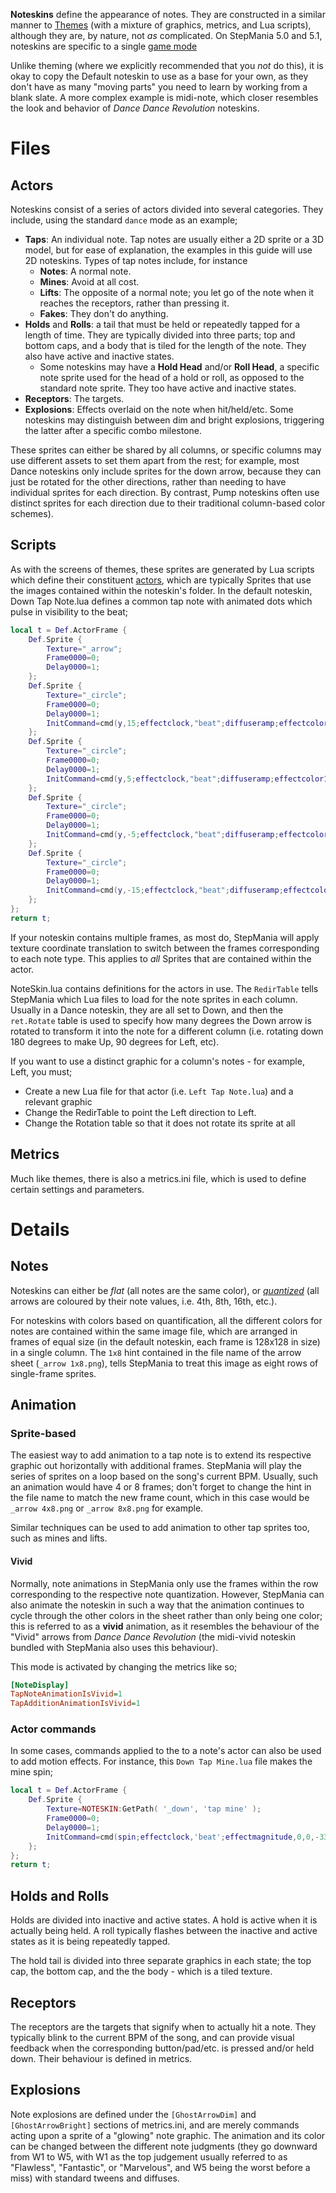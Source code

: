**Noteskins** define the appearance of notes. They are constructed in a similar manner to [Themes](https://github.com/stepmania/stepmania/wiki/Theming) (with a mixture of graphics, metrics, and Lua scripts), although they are, by nature, not _as_ complicated. 
On StepMania 5.0 and 5.1, noteskins are specific to a single [game mode](https://github.com/stepmania/stepmania/wiki/Supported-Game-Modes)

Unlike theming (where we explicitly recommended that you _not_ do this), it is okay to copy the Default noteskin to use as a base for your own, as they don't have as many "moving parts" you need to learn by working from a blank slate. A more complex example is midi-note, which closer resembles the look and behavior of _Dance Dance Revolution_ noteskins.

# Files
## Actors
Noteskins consist of a series of actors divided into several categories. They include, using the standard ``dance`` mode as an example;

* **Taps**: An individual note. Tap notes are usually either a 2D sprite or a 3D model, but for ease of explanation, the examples in this guide will use 2D noteskins. Types of tap notes include, for instance
  * **Notes**: A normal note.
  * **Mines**: Avoid at all cost.
  * **Lifts**: The opposite of a normal note; you let go of the note when it reaches the receptors, rather than pressing it.
  * **Fakes**: They don't do anything.
* **Holds** and **Rolls**: a tail that must be held or repeatedly tapped for a length of time. They are typically divided into three parts; top and bottom caps, and a body that is tiled for the length of the note. They also have active and inactive states.
  * Some noteskins may have a **Hold Head** and/or **Roll Head**, a specific note sprite used for the head of a hold or roll, as opposed to the standard note sprite. They too have active and inactive states.
* **Receptors**: The targets.
* **Explosions**: Effects overlaid on the note when hit/held/etc. Some noteskins may distinguish between dim and bright explosions, triggering the latter after a specific combo milestone.

These sprites can either be shared by all columns, or specific columns may use different assets to set them apart from the rest; for example, most Dance noteskins only include sprites for the down arrow, because they can just be rotated for the other directions, rather than needing to have individual sprites for each direction. By contrast, Pump noteskins often use distinct sprites for each direction due to their traditional column-based color schemes).

## Scripts
As with the screens of themes, these sprites are generated by Lua scripts which define their constituent [actors](https://github.com/stepmania/stepmania/wiki/Theming#actors), which are typically Sprites that use the images contained within the noteskin's folder. In the default noteskin, Down Tap Note.lua defines a common tap note with animated dots which pulse in visibility to the beat;

```Lua
local t = Def.ActorFrame {
	Def.Sprite {
		Texture="_arrow";
		Frame0000=0;
		Delay0000=1;
	};
	Def.Sprite {
		Texture="_circle";
		Frame0000=0;
		Delay0000=1;
		InitCommand=cmd(y,15;effectclock,"beat";diffuseramp;effectcolor1,color("1,1,1,0");effectcolor2,color("1,1,1,0.35");effectoffset,0);
	};
	Def.Sprite {
		Texture="_circle";
		Frame0000=0;
		Delay0000=1;
		InitCommand=cmd(y,5;effectclock,"beat";diffuseramp;effectcolor1,color("1,1,1,0");effectcolor2,color("1,1,1,0.35");effectoffset,0.25);
	};
	Def.Sprite {
		Texture="_circle";
		Frame0000=0;
		Delay0000=1;
		InitCommand=cmd(y,-5;effectclock,"beat";diffuseramp;effectcolor1,color("1,1,1,0");effectcolor2,color("1,1,1,0.35");effectoffset,0.5);
	};
	Def.Sprite {
		Texture="_circle";
		Frame0000=0;
		Delay0000=1;
		InitCommand=cmd(y,-15;effectclock,"beat";diffuseramp;effectcolor1,color("1,1,1,0");effectcolor2,color("1,1,1,0.35");effectoffset,0.75);
	};
};
return t;
```
If your noteskin contains multiple frames, as most do, StepMania will apply texture coordinate translation to switch between the frames corresponding to each note type. This applies to _all_ Sprites that are contained within the actor.
 
NoteSkin.lua contains definitions for the actors in use. The ``RedirTable`` tells StepMania which Lua files to load for the note sprites in each column. Usually in a Dance noteskin, they are all set to Down, and then the ``ret.Rotate`` table is used to specify how many degrees the Down arrow is rotated to transform it into the note for a different column (i.e. rotating down 180 degrees to make Up, 90 degrees for Left, etc).

If you want to use a distinct graphic for a column's notes - for example, Left, you must;
 * Create a new Lua file for that actor (i.e. ``Left Tap Note.lua``) and a relevant graphic
 * Change the RedirTable to point the Left direction to Left.
 * Change the Rotation table so that it does not rotate its sprite at all

## Metrics
Much like themes, there is also a metrics.ini file, which is used to define certain settings and parameters.

# Details
## Notes
Noteskins can either be _flat_ (all notes are the same color), or _[quantized](https://en.wikipedia.org/wiki/Quantization_(music))_ (all arrows are coloured by their note values, i.e. 4th, 8th, 16th, etc.). 

For noteskins with colors based on quantification, all the different colors for notes are contained within the same image file, which are arranged in frames of equal size (in the default noteskin, each frame is 128x128 in size) in a single column. The ``1x8`` hint contained in the file name of the arrow sheet (``_arrow 1x8.png``), tells StepMania to treat this image as eight rows of single-frame sprites.

## Animation
### Sprite-based
The easiest way to add animation to a tap note is to extend its respective graphic out horizontally with additional frames. StepMania will play the series of sprites on a loop based on the song's current BPM. Usually, such an animation would have 4 or 8 frames; don't forget to change the hint in the file name to match the new frame count, which in this case would be  ``_arrow 4x8.png`` or ``_arrow 8x8.png`` for example.

Similar techniques can be used to add animation to other tap sprites too, such as mines and lifts.

#### Vivid
Normally, note animations in StepMania only use the frames within the row corresponding to the respective note quantization. However, StepMania can also animate the noteskin in such a way that the animation continues to cycle through the other colors in the sheet rather than only being one color; this is referred to as a **vivid** animation, as it resembles the behaviour of the "Vivid" arrows from _Dance Dance Revolution_ (the midi-vivid noteskin bundled with StepMania also uses this behaviour).

This mode is activated by changing the metrics like so;
```ini
[NoteDisplay]
TapNoteAnimationIsVivid=1
TapAdditionAnimationIsVivid=1
```

### Actor commands
In some cases, commands applied to the to a note's actor can also be used to add motion effects. For instance, this ``Down Tap Mine.lua`` file makes the mine spin;
```Lua
local t = Def.ActorFrame {
	Def.Sprite {
		Texture=NOTESKIN:GetPath( '_down', 'tap mine' );
		Frame0000=0;
		Delay0000=1;
		InitCommand=cmd(spin;effectclock,'beat';effectmagnitude,0,0,-33);
	};
};
return t;
```
## Holds and Rolls
Holds are divided into inactive and active states. A hold is active when it is actually being held. A roll typically flashes between the inactive and active states as it is being repeatedly tapped.

The hold tail is divided into three separate graphics in each state; the top cap, the bottom cap, and the the body - which is a tiled texture.

## Receptors
The receptors are the targets that signify when to actually hit a note. They typically blink to the current BPM of the song, and can provide visual feedback when the corresponding button/pad/etc. is pressed and/or held down. Their behaviour is defined in metrics.

## Explosions
Note explosions are defined under the ``[GhostArrowDim]`` and ``[GhostArrowBright]`` sections of metrics.ini, and are merely commands acting upon a sprite of a "glowing" note graphic. The animation and its color can be changed between the different note judgments (they go downward from W1 to W5, with W1 as the top judgement usually referred to as "Flawless", "Fantastic", or "Marvelous", and W5 being the worst before a miss) with standard tweens and diffuses.